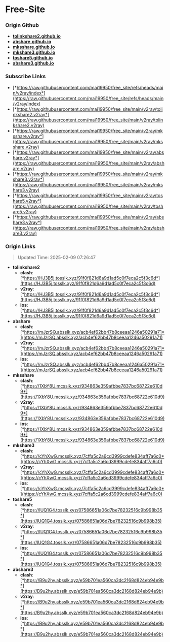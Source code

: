 # Free-Site

### Origin Github

- [**tolinkshare2.github.io**](https://github.com/tolinkshare2/tolinkshare2.github.io)
- [**abshare.github.io**](https://github.com/abshare/abshare.github.io)
- [**mksshare.github.io**](https://github.com/mksshare/mksshare.github.io)
- [**mkshare3.github.io**](https://github.com/mkshare3/mkshare3.github.io)
- [**toshare5.github.io**](https://github.com/toshare5/toshare5.github.io)
- [**abshare3.github.io**](https://github.com/abshare3/abshare3.github.io)

### Subscribe Links

- [*https://raw.githubusercontent.com/mai19950/free_site/refs/heads/main/v2ray/index*](https://raw.githubusercontent.com/mai19950/free_site/refs/heads/main/v2ray/index)
- [*https://raw.githubusercontent.com/mai19950/free_site/main/v2ray/tolinkshare2.v2ray*](https://raw.githubusercontent.com/mai19950/free_site/main/v2ray/tolinkshare2.v2ray)
- [*https://raw.githubusercontent.com/mai19950/free_site/main/v2ray/mksshare.v2ray*](https://raw.githubusercontent.com/mai19950/free_site/main/v2ray/mksshare.v2ray)
- [*https://raw.githubusercontent.com/mai19950/free_site/main/v2ray/abshare.v2ray*](https://raw.githubusercontent.com/mai19950/free_site/main/v2ray/abshare.v2ray)
- [*https://raw.githubusercontent.com/mai19950/free_site/main/v2ray/mkshare3.v2ray*](https://raw.githubusercontent.com/mai19950/free_site/main/v2ray/mkshare3.v2ray)
- [*https://raw.githubusercontent.com/mai19950/free_site/main/v2ray/toshare5.v2ray*](https://raw.githubusercontent.com/mai19950/free_site/main/v2ray/toshare5.v2ray)
- [*https://raw.githubusercontent.com/mai19950/free_site/main/v2ray/abshare3.v2ray*](https://raw.githubusercontent.com/mai19950/free_site/main/v2ray/abshare3.v2ray)

### Origin Links

> Updated Time: 2025-02-09 07:26:47

- **tolinkshare2**
  - **clash**: [*https://HJ3B5j.tosslk.xyz/91f0f821d6a9d1ad5c0f7eca2c5f3c6d*](https://HJ3B5j.tosslk.xyz/91f0f821d6a9d1ad5c0f7eca2c5f3c6d)
  - **v2ray**: [*https://HJ3B5j.tosslk.xyz/91f0f821d6a9d1ad5c0f7eca2c5f3c6d*](https://HJ3B5j.tosslk.xyz/91f0f821d6a9d1ad5c0f7eca2c5f3c6d)
  - **ios**: [*https://HJ3B5j.tosslk.xyz/91f0f821d6a9d1ad5c0f7eca2c5f3c6d*](https://HJ3B5j.tosslk.xyz/91f0f821d6a9d1ad5c0f7eca2c5f3c6d)
- **abshare**
  - **clash**: [*https://mJzrSQ.absslk.xyz/acb4ef62bb47b8ceeaa1246a50291a71*](https://mJzrSQ.absslk.xyz/acb4ef62bb47b8ceeaa1246a50291a71)
  - **v2ray**: [*https://mJzrSQ.absslk.xyz/acb4ef62bb47b8ceeaa1246a50291a71*](https://mJzrSQ.absslk.xyz/acb4ef62bb47b8ceeaa1246a50291a71)
  - **ios**: [*https://mJzrSQ.absslk.xyz/acb4ef62bb47b8ceeaa1246a50291a71*](https://mJzrSQ.absslk.xyz/acb4ef62bb47b8ceeaa1246a50291a71)
- **mksshare**
  - **clash**: [*https://1XbY8U.mcsslk.xyz/934863e359afbbe7837bc68722e610d9*](https://1XbY8U.mcsslk.xyz/934863e359afbbe7837bc68722e610d9)
  - **v2ray**: [*https://1XbY8U.mcsslk.xyz/934863e359afbbe7837bc68722e610d9*](https://1XbY8U.mcsslk.xyz/934863e359afbbe7837bc68722e610d9)
  - **ios**: [*https://1XbY8U.mcsslk.xyz/934863e359afbbe7837bc68722e610d9*](https://1XbY8U.mcsslk.xyz/934863e359afbbe7837bc68722e610d9)
- **mkshare3**
  - **clash**: [*https://cYhXwG.mcsslk.xyz/7cffa5c2a6cd3999cdefe834aff7a6c0*](https://cYhXwG.mcsslk.xyz/7cffa5c2a6cd3999cdefe834aff7a6c0)
  - **v2ray**: [*https://cYhXwG.mcsslk.xyz/7cffa5c2a6cd3999cdefe834aff7a6c0*](https://cYhXwG.mcsslk.xyz/7cffa5c2a6cd3999cdefe834aff7a6c0)
  - **ios**: [*https://cYhXwG.mcsslk.xyz/7cffa5c2a6cd3999cdefe834aff7a6c0*](https://cYhXwG.mcsslk.xyz/7cffa5c2a6cd3999cdefe834aff7a6c0)
- **toshare5**
  - **clash**: [*https://lUQ1G4.tosslk.xyz/07586651a06d7be78232516c9b998b35*](https://lUQ1G4.tosslk.xyz/07586651a06d7be78232516c9b998b35)
  - **v2ray**: [*https://lUQ1G4.tosslk.xyz/07586651a06d7be78232516c9b998b35*](https://lUQ1G4.tosslk.xyz/07586651a06d7be78232516c9b998b35)
  - **ios**: [*https://lUQ1G4.tosslk.xyz/07586651a06d7be78232516c9b998b35*](https://lUQ1G4.tosslk.xyz/07586651a06d7be78232516c9b998b35)
- **abshare3**
  - **clash**: [*https://B9u2hy.absslk.xyz/e59b701ea560ca3dc2168d824eb94e9b*](https://B9u2hy.absslk.xyz/e59b701ea560ca3dc2168d824eb94e9b)
  - **v2ray**: [*https://B9u2hy.absslk.xyz/e59b701ea560ca3dc2168d824eb94e9b*](https://B9u2hy.absslk.xyz/e59b701ea560ca3dc2168d824eb94e9b)
  - **ios**: [*https://B9u2hy.absslk.xyz/e59b701ea560ca3dc2168d824eb94e9b*](https://B9u2hy.absslk.xyz/e59b701ea560ca3dc2168d824eb94e9b)
